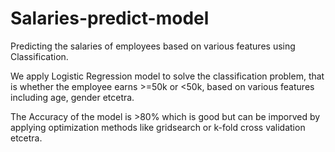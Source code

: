 # Salaries-predict-model
Predicting the salaries of employees based on various features using Classification.

We apply Logistic Regression model to solve the classification problem, that is whether the employee earns >=50k or <50k, based on various features including age, gender etcetra. 


The Accuracy of the model is >80% which is good but can be imporved by applying optimization methods like gridsearch or k-fold cross validation etcetra.


